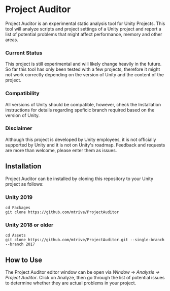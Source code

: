 # Project Auditor
Project Auditor is an experimental static analysis tool for Unity Projects. This tool will analyze scripts and project settings of a Unity project and report a list of potential problems that might affect performance, memory and other areas.

### Current Status
This project is still experimental and will likely change heavily in the future. So far this tool has only been tested with a few projects, therefore it might not work correctly depending on the version of Unity and the content of the project.

### Compatibility
All versions of Unity should be compatible, however, check the Installation instructions for details regarding speficic branch required based on the version of Unity.

### Disclaimer
Although this project is developed by Unity employees, it is not officially supported by Unity and it is not on Unity's roadmap. Feedback and requests are more than welcome, please enter them as issues.

## Installation
Project Auditor can be installed by cloning this repository to your Unity project as follows:
### Unity 2019
```
cd Packages
git clone https://github.com/mtrive/ProjectAuditor
```
### Unity 2018 or older
```
cd Assets
git clone https://github.com/mtrive/ProjectAuditor.git --single-branch --branch 2017
```

## How to Use
The Project Auditor editor window can be open via *Window => Analysis => Project Auditor*. Click on Analyze, then go through the list of potential issues to determine whether they are actual problems in your project.
